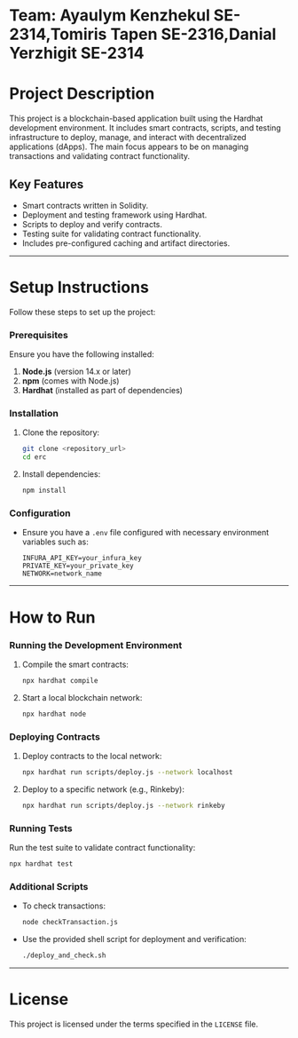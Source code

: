 # Team: Ayaulym Kenzhekul SE-2314,Tomiris Tapen SE-2316,Danial Yerzhigit SE-2314
# Project Description

This project is a blockchain-based application built using the Hardhat development environment. It includes smart contracts, scripts, and testing infrastructure to deploy, manage, and interact with decentralized applications (dApps). The main focus appears to be on managing transactions and validating contract functionality.

## Key Features
- Smart contracts written in Solidity.
- Deployment and testing framework using Hardhat.
- Scripts to deploy and verify contracts.
- Testing suite for validating contract functionality.
- Includes pre-configured caching and artifact directories.

---

# Setup Instructions

Follow these steps to set up the project:

### Prerequisites
Ensure you have the following installed:
1. **Node.js** (version 14.x or later)
2. **npm** (comes with Node.js)
3. **Hardhat** (installed as part of dependencies)

### Installation
1. Clone the repository:
   ```bash
   git clone <repository_url>
   cd erc
   ```
2. Install dependencies:
   ```bash
   npm install
   ```

### Configuration
- Ensure you have a `.env` file configured with necessary environment variables such as:
  ```
  INFURA_API_KEY=your_infura_key
  PRIVATE_KEY=your_private_key
  NETWORK=network_name
  ```

---

# How to Run

### Running the Development Environment
1. Compile the smart contracts:
   ```bash
   npx hardhat compile
   ```
2. Start a local blockchain network:
   ```bash
   npx hardhat node
   ```

### Deploying Contracts
1. Deploy contracts to the local network:
   ```bash
   npx hardhat run scripts/deploy.js --network localhost
   ```
2. Deploy to a specific network (e.g., Rinkeby):
   ```bash
   npx hardhat run scripts/deploy.js --network rinkeby
   ```

### Running Tests
Run the test suite to validate contract functionality:
```bash
npx hardhat test
```

### Additional Scripts
- To check transactions:
  ```bash
  node checkTransaction.js
  ```
- Use the provided shell script for deployment and verification:
  ```bash
  ./deploy_and_check.sh
  ```

---

# License
This project is licensed under the terms specified in the `LICENSE` file.

